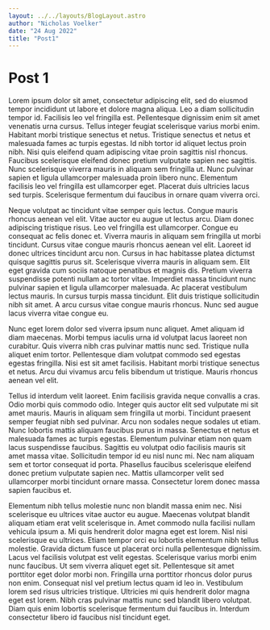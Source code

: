 ```yaml
---
layout: ../../layouts/BlogLayout.astro
author: "Nicholas Voelker"
date: "24 Aug 2022"
title: "Post1"
---
```


# Post 1

Lorem ipsum dolor sit amet, consectetur adipiscing elit, sed do eiusmod tempor incididunt ut labore et dolore magna aliqua. Leo a diam sollicitudin tempor id. Facilisis leo vel fringilla est. Pellentesque dignissim enim sit amet venenatis urna cursus. Tellus integer feugiat scelerisque varius morbi enim. Habitant morbi tristique senectus et netus. Tristique senectus et netus et malesuada fames ac turpis egestas. Id nibh tortor id aliquet lectus proin nibh. Nisi quis eleifend quam adipiscing vitae proin sagittis nisl rhoncus. Faucibus scelerisque eleifend donec pretium vulputate sapien nec sagittis. Nunc scelerisque viverra mauris in aliquam sem fringilla ut. Nunc pulvinar sapien et ligula ullamcorper malesuada proin libero nunc. Elementum facilisis leo vel fringilla est ullamcorper eget. Placerat duis ultricies lacus sed turpis. Scelerisque fermentum dui faucibus in ornare quam viverra orci.

Neque volutpat ac tincidunt vitae semper quis lectus. Congue mauris rhoncus aenean vel elit. Vitae auctor eu augue ut lectus arcu. Diam donec adipiscing tristique risus. Leo vel fringilla est ullamcorper. Congue eu consequat ac felis donec et. Viverra mauris in aliquam sem fringilla ut morbi tincidunt. Cursus vitae congue mauris rhoncus aenean vel elit. Laoreet id donec ultrices tincidunt arcu non. Cursus in hac habitasse platea dictumst quisque sagittis purus sit. Scelerisque viverra mauris in aliquam sem. Elit eget gravida cum sociis natoque penatibus et magnis dis. Pretium viverra suspendisse potenti nullam ac tortor vitae. Imperdiet massa tincidunt nunc pulvinar sapien et ligula ullamcorper malesuada. Ac placerat vestibulum lectus mauris. In cursus turpis massa tincidunt. Elit duis tristique sollicitudin nibh sit amet. A arcu cursus vitae congue mauris rhoncus. Nunc sed augue lacus viverra vitae congue eu.

Nunc eget lorem dolor sed viverra ipsum nunc aliquet. Amet aliquam id diam maecenas. Morbi tempus iaculis urna id volutpat lacus laoreet non curabitur. Quis viverra nibh cras pulvinar mattis nunc sed. Tristique nulla aliquet enim tortor. Pellentesque diam volutpat commodo sed egestas egestas fringilla. Nisi est sit amet facilisis. Habitant morbi tristique senectus et netus. Arcu dui vivamus arcu felis bibendum ut tristique. Mauris rhoncus aenean vel elit.

Tellus id interdum velit laoreet. Enim facilisis gravida neque convallis a cras. Odio morbi quis commodo odio. Integer quis auctor elit sed vulputate mi sit amet mauris. Mauris in aliquam sem fringilla ut morbi. Tincidunt praesent semper feugiat nibh sed pulvinar. Arcu non sodales neque sodales ut etiam. Nunc lobortis mattis aliquam faucibus purus in massa. Senectus et netus et malesuada fames ac turpis egestas. Elementum pulvinar etiam non quam lacus suspendisse faucibus. Sagittis eu volutpat odio facilisis mauris sit amet massa vitae. Sollicitudin tempor id eu nisl nunc mi. Nec nam aliquam sem et tortor consequat id porta. Phasellus faucibus scelerisque eleifend donec pretium vulputate sapien nec. Mattis ullamcorper velit sed ullamcorper morbi tincidunt ornare massa. Consectetur lorem donec massa sapien faucibus et.

Elementum nibh tellus molestie nunc non blandit massa enim nec. Nisi scelerisque eu ultrices vitae auctor eu augue. Maecenas volutpat blandit aliquam etiam erat velit scelerisque in. Amet commodo nulla facilisi nullam vehicula ipsum a. Mi quis hendrerit dolor magna eget est lorem. Nisl nisi scelerisque eu ultrices. Etiam tempor orci eu lobortis elementum nibh tellus molestie. Gravida dictum fusce ut placerat orci nulla pellentesque dignissim. Lacus vel facilisis volutpat est velit egestas. Scelerisque varius morbi enim nunc faucibus. Ut sem viverra aliquet eget sit. Pellentesque sit amet porttitor eget dolor morbi non. Fringilla urna porttitor rhoncus dolor purus non enim. Consequat nisl vel pretium lectus quam id leo in. Vestibulum lorem sed risus ultricies tristique. Ultricies mi quis hendrerit dolor magna eget est lorem. Nibh cras pulvinar mattis nunc sed blandit libero volutpat. Diam quis enim lobortis scelerisque fermentum dui faucibus in. Interdum consectetur libero id faucibus nisl tincidunt eget.
